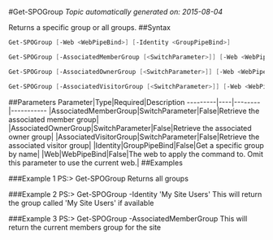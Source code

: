 #Get-SPOGroup
*Topic automatically generated on: 2015-08-04*

Returns a specific group or all groups.
##Syntax
```powershell
Get-SPOGroup [-Web <WebPipeBind>] [-Identity <GroupPipeBind>]
```


```powershell
Get-SPOGroup [-AssociatedMemberGroup [<SwitchParameter>]] [-Web <WebPipeBind>]
```


```powershell
Get-SPOGroup [-AssociatedOwnerGroup [<SwitchParameter>]] [-Web <WebPipeBind>]
```


```powershell
Get-SPOGroup [-AssociatedVisitorGroup [<SwitchParameter>]] [-Web <WebPipeBind>]
```


##Parameters
Parameter|Type|Required|Description
---------|----|--------|-----------
|AssociatedMemberGroup|SwitchParameter|False|Retrieve the associated member group|
|AssociatedOwnerGroup|SwitchParameter|False|Retrieve the associated owner group|
|AssociatedVisitorGroup|SwitchParameter|False|Retrieve the associated visitor group|
|Identity|GroupPipeBind|False|Get a specific group by name|
|Web|WebPipeBind|False|The web to apply the command to. Omit this parameter to use the current web.|
##Examples

###Example 1
    PS:> Get-SPOGroup
Returns all groups

###Example 2
    PS:> Get-SPOGroup -Identity 'My Site Users'
This will return the group called 'My Site Users' if available

###Example 3
    PS:> Get-SPOGroup -AssociatedMemberGroup
This will return the current members group for the site
<!-- Ref: 5EE2FF4ABBAF12778A5BC246DCE4F975 -->